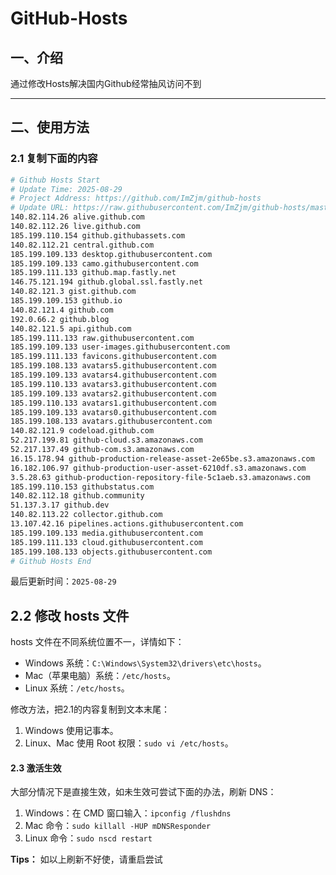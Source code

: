 # GitHub-Hosts

## 一、介绍
通过修改Hosts解决国内Github经常抽风访问不到

---

## 二、使用方法

### 2.1 复制下面的内容
```bash
# Github Hosts Start
# Update Time: 2025-08-29
# Project Address: https://github.com/ImZjm/github-hosts
# Update URL: https://raw.githubusercontent.com/ImZjm/github-hosts/master/hosts
140.82.114.26 alive.github.com
140.82.112.26 live.github.com
185.199.110.154 github.githubassets.com
140.82.112.21 central.github.com
185.199.109.133 desktop.githubusercontent.com
185.199.109.133 camo.githubusercontent.com
185.199.111.133 github.map.fastly.net
146.75.121.194 github.global.ssl.fastly.net
140.82.121.3 gist.github.com
185.199.109.153 github.io
140.82.121.4 github.com
192.0.66.2 github.blog
140.82.121.5 api.github.com
185.199.111.133 raw.githubusercontent.com
185.199.109.133 user-images.githubusercontent.com
185.199.111.133 favicons.githubusercontent.com
185.199.108.133 avatars5.githubusercontent.com
185.199.109.133 avatars4.githubusercontent.com
185.199.110.133 avatars3.githubusercontent.com
185.199.109.133 avatars2.githubusercontent.com
185.199.110.133 avatars1.githubusercontent.com
185.199.109.133 avatars0.githubusercontent.com
185.199.108.133 avatars.githubusercontent.com
140.82.121.9 codeload.github.com
52.217.199.81 github-cloud.s3.amazonaws.com
52.217.137.49 github-com.s3.amazonaws.com
16.15.178.94 github-production-release-asset-2e65be.s3.amazonaws.com
16.182.106.97 github-production-user-asset-6210df.s3.amazonaws.com
3.5.28.63 github-production-repository-file-5c1aeb.s3.amazonaws.com
185.199.110.153 githubstatus.com
140.82.112.18 github.community
51.137.3.17 github.dev
140.82.113.22 collector.github.com
13.107.42.16 pipelines.actions.githubusercontent.com
185.199.109.133 media.githubusercontent.com
185.199.111.133 cloud.githubusercontent.com
185.199.108.133 objects.githubusercontent.com
# Github Hosts End

```
最后更新时间：`2025-08-29`

## 2.2 修改 hosts 文件
hosts 文件在不同系统位置不一，详情如下：
- Windows 系统：`C:\Windows\System32\drivers\etc\hosts`。
- Mac（苹果电脑）系统：`/etc/hosts`。
- Linux 系统：`/etc/hosts`。

修改方法，把2.1的内容复制到文本末尾：

1. Windows 使用记事本。
2. Linux、Mac 使用 Root 权限：`sudo vi /etc/hosts`。

#### 2.3 激活生效
大部分情况下是直接生效，如未生效可尝试下面的办法，刷新 DNS：

1. Windows：在 CMD 窗口输入：`ipconfig /flushdns`
2. Mac 命令：`sudo killall -HUP mDNSResponder`
3. Linux 命令：`sudo nscd restart`

**Tips：** 如以上刷新不好使，请重启尝试
